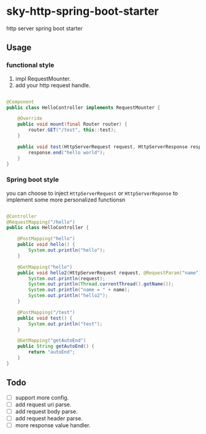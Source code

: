 # sky-http-spring-boot-starter

http server spring boot starter

## Usage

### functional style

1. impl RequestMounter.
2. add your http request handle.

```java

@Component
public class HelloController implements RequestMounter {

    @Override
    public void mount(final Router router) {
        router.GET("/test", this::test);
    }

    public void test(HttpServerRequest request, HttpServerResponse response) {
        response.end("hello world");
    }
}
```

### Spring boot style

you can choose to inject `HttpServerRequest` or `HttpServerReponse` to implement some more personalized functionsn

```java

@Controller
@RequestMapping("/hello")
public class HelloController {

    @PostMapping("hello")
    public void hello() {
        System.out.println("hello");
    }

    @GetMapping("hello")
    public void hello2(HttpServerRequest request, @RequestParam("name") String name) {
        System.out.println(request);
        System.out.println(Thread.currentThread().getName());
        System.out.println("name = " + name);
        System.out.println("hello2");
    }

    @PostMapping("/test")
    public void test() {
        System.out.println("test");
    }

    @GetMapping("getAutoEnd")
    public String getAutoEnd() {
        return "autoEnd";
    }
}
```

## Todo

- [ ] support more config.
- [ ] add request uri parse.
- [ ] add request body parse.
- [ ] add request header parse.
- [ ] more response value handler.